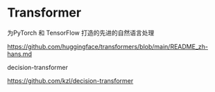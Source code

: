 # Transformer
为PyTorch 和 TensorFlow 打造的先进的自然语言处理

https://github.com/huggingface/transformers/blob/main/README_zh-hans.md

decision-transformer

https://github.com/kzl/decision-transformer
